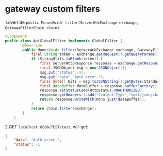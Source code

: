 # gateway custom filters

1.override ``public Mono<Void> filter(ServerWebExchange exchange, GatewayFilterChain chain)``.
```java
@Component
public class ApiGlobalFilter implements GlobalFilter {
        @Override
        public Mono<Void> filter(ServerWebExchange exchange, GatewayFilterChain chain) {
            final String token = exchange.getRequest().getQueryParams().getFirst("token");
            if (StringUtils.isBlank(token)) {
                final ServerHttpResponse response = exchange.getResponse();
                final JSONObject msg = new JSONObject();
                msg.put("status",-1);
                msg.put("data","Auth error.");
                final byte[] bits = msg.toJSONString().getBytes(StandardCharsets.UTF_8);
                final DataBuffer dataBuffer = response.bufferFactory().wrap(bits);
                response.setStatusCode(HttpStatus.UNAUTHORIZED);
                response.getHeaders().add("Content-Type","text/json;charset=UTF-8");
                return response.writeWith(Mono.just(dataBuffer));
            }
            return chain.filter(exchange);
        }
    }
```

2.GET ``localhost:8080/TEST/test``, will get:
```json
{
    "data": "Auth error.",
    "status": -1
}
```